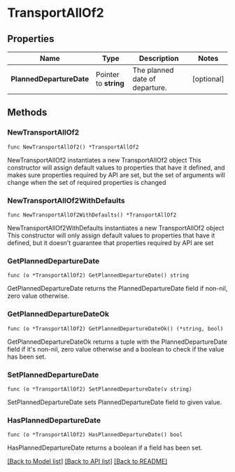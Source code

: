 # TransportAllOf2

## Properties

Name | Type | Description | Notes
------------ | ------------- | ------------- | -------------
**PlannedDepartureDate** | Pointer to **string** | The planned date of departure.  | [optional] 

## Methods

### NewTransportAllOf2

`func NewTransportAllOf2() *TransportAllOf2`

NewTransportAllOf2 instantiates a new TransportAllOf2 object
This constructor will assign default values to properties that have it defined,
and makes sure properties required by API are set, but the set of arguments
will change when the set of required properties is changed

### NewTransportAllOf2WithDefaults

`func NewTransportAllOf2WithDefaults() *TransportAllOf2`

NewTransportAllOf2WithDefaults instantiates a new TransportAllOf2 object
This constructor will only assign default values to properties that have it defined,
but it doesn't guarantee that properties required by API are set

### GetPlannedDepartureDate

`func (o *TransportAllOf2) GetPlannedDepartureDate() string`

GetPlannedDepartureDate returns the PlannedDepartureDate field if non-nil, zero value otherwise.

### GetPlannedDepartureDateOk

`func (o *TransportAllOf2) GetPlannedDepartureDateOk() (*string, bool)`

GetPlannedDepartureDateOk returns a tuple with the PlannedDepartureDate field if it's non-nil, zero value otherwise
and a boolean to check if the value has been set.

### SetPlannedDepartureDate

`func (o *TransportAllOf2) SetPlannedDepartureDate(v string)`

SetPlannedDepartureDate sets PlannedDepartureDate field to given value.

### HasPlannedDepartureDate

`func (o *TransportAllOf2) HasPlannedDepartureDate() bool`

HasPlannedDepartureDate returns a boolean if a field has been set.


[[Back to Model list]](../README.md#documentation-for-models) [[Back to API list]](../README.md#documentation-for-api-endpoints) [[Back to README]](../README.md)


